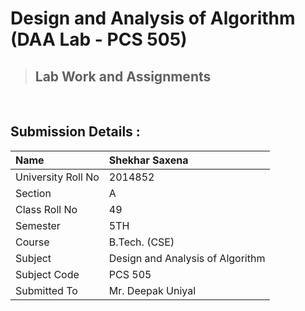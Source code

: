 # Design and Analysis of Algorithm (DAA Lab - PCS 505)
> ## Lab Work and Assignments
&nbsp;
## Submission Details :


| Name | Shekhar Saxena |
| :---  | :---     |
| University Roll No | 2014852 |
| Section | A |
| Class Roll No | 49 |
| Semester | 5TH |
| Course | B.Tech. (CSE) |
| Subject | Design and Analysis of Algorithm |
| Subject Code | PCS 505 |
| Submitted To | Mr. Deepak Uniyal |
